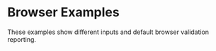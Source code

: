 # Browser Examples

These examples show different inputs and default browser validation reporting. 
